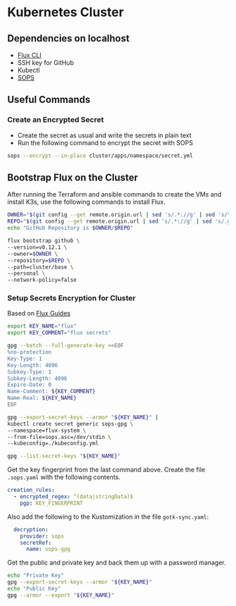 # Kubernetes Cluster

## Dependencies on localhost

- [Flux CLI](https://fluxcd.io/docs/installation/)
- SSH key for GitHub
- Kubectl
- [SOPS](https://github.com/mozilla/sops/releases)

## Useful Commands

### Create an Encrypted Secret

- Create the secret as usual and write the secrets in plain text
- Run the following command to encrypt the secret with SOPS

```bash
sops --encrypt --in-place cluster/apps/namespace/secret.yml
```

## Bootstrap Flux on the Cluster

After running the Terraform and ansible commands to create the VMs and install K3s, use the following commands to install Flux.

```bash
OWNER="$(git config --get remote.origin.url | sed 's/.*://g' | sed 's/\/.*git//g' )"
REPO="$(git config --get remote.origin.url | sed 's/.*://g' | sed 's/.git//g' | sed 's/.*\///g' )"
echo "GitHub Repository is $OWNER/$REPO"

flux bootstrap github \
--version=v0.12.1 \
--owner=$OWNER \
--repository=$REPO \
--path=cluster/base \
--personal \
--network-policy=false
```

### Setup Secrets Encryption for Cluster

Based on [Flux Guides](https://fluxcd.io/docs/guides/mozilla-sops/)

```bash
export KEY_NAME="flux"
export KEY_COMMENT="flux secrets"

gpg --batch --full-generate-key <<EOF
%no-protection
Key-Type: 1
Key-Length: 4096
Subkey-Type: 1
Subkey-Length: 4096
Expire-Date: 0
Name-Comment: ${KEY_COMMENT}
Name-Real: ${KEY_NAME}
EOF

gpg --export-secret-keys --armor "${KEY_NAME}" |
kubectl create secret generic sops-gpg \
--namespace=flux-system \
--from-file=sops.asc=/dev/stdin \
--kubeconfig=./kubeconfig.yml

gpg --list-secret-keys "${KEY_NAME}"
```

Get the key fingerprint from the last command above. 
Create the file `.sops.yaml` with the following contents.

```yaml
creation_rules:
  - encrypted_regex: ^(data|stringData)$
    pgp: KEY_FINGERPRINT
```

Also add the following to the Kustomization in the file `gotk-sync.yaml`:

```yaml
  decryption:
    provider: sops
    secretRef:
      name: sops-gpg
```

Get the public and private key and back them up with a password manager.

```bash
echo "Private Key"
gpg --export-secret-keys --armor "${KEY_NAME}"
echo "Public Key"
gpg --armor --export "${KEY_NAME}"
```